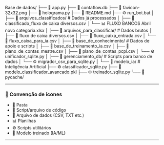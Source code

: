 Base de dados/
├── 📜 app.py
├── 📜 contaflow.db
├── 📜 favicon-32x32.png
├── 📜 holograma.py
├── 📜 README.md
├── ⚙️ run_bot.bat
│
├── 📁 arquivos_classificados/ # Dados já processados
│ ├── 📑 classificado_fluxo de caixa diversos.csv
│ └── 📊 FLUXO BANCOS Abril novo categoria.xlsx
│
├── 📁 arquivos_para_classificar/ # Dados brutos
│ ├── 📑 fluxo de caixa diversos.csv
│ ├── 📑 fluxo_caixa_entrada.csv
│ └── 📑 fluxo_caixa_para_ia.csv
│
├── 📁 base_de_conhecimento/ # Dados de apoio e scripts
│ ├── 📑 base_de_treinamento_ia.csv
│ ├── 📑 plano_de_contas_mestre.csv
│ ├── 📑 plano_de_contas_pcpl.csv
│ └── ⚙️ unificador_sqlite.py
│
├── 📁 gerenciamento_db/ # Scripts para banco de dados
│ └── ⚙️ migrador_csv_para_sqlite.py
│
└── 📁 modelo_ia/ # Inteligência Artificial
├── ⚙️ classificador_sqlite.py
├── 🤖 modelo_classificador_avancado.pkl
├── ⚙️ treinador_sqlite.py
└── 📂 pycache/

---

### 🔑 Convenção de ícones
- 📂 Pasta  
- 📜 Script/arquivo de código  
- 📑 Arquivo de dados (CSV, TXT etc.)  
- 📊 Planilhas  
- ⚙️ Scripts utilitários  
- 🤖 Modelo treinado (IA/ML)  

---
